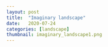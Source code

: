 ```yaml
---
layout: post
title:  "Imaginary landscape"
date:   2020-07-24
categories: [landscape]
thumbnail: imaginary_landscape1.png
---
```


<img src="{{ '/img/imaginary_landscape1.png' | relative_url }}" alt="">
